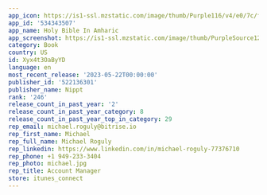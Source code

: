 ```yaml
---
app_icon: https://is1-ssl.mzstatic.com/image/thumb/Purple116/v4/e0/7c/fc/e07cfc74-3491-941e-e106-ad78bec5f5bf/AppIcon-1x_U007emarketing-0-7-0-85-220.png/1024x1024bb.png
app_id: '534343507'
app_name: Holy Bible In Amharic
app_screenshot: https://is1-ssl.mzstatic.com/image/thumb/PurpleSource126/v4/90/a6/8a/90a68a46-45f1-84a4-ea8f-6526596edcb6/a628811c-7bb1-4248-8111-e7bc4ee0905e_Hotpot_0.png/1284x2778bb.png
category: Book
country: US
id: Xyx4t3OaByYD
language: en
most_recent_release: '2023-05-22T00:00:00'
publisher_id: '522136301'
publisher_name: Nippt
rank: '246'
release_count_in_past_year: '2'
release_count_in_past_year_category: 8
release_count_in_past_year_top_in_category: 29
rep_email: michael.roguly@bitrise.io
rep_first_name: Michael
rep_full_name: Michael Roguly
rep_linkedin: https://www.linkedin.com/in/michael-roguly-77376710
rep_phone: +1 949-233-3404
rep_photo: michael.jpg
rep_title: Account Manager
store: itunes_connect
---
```

